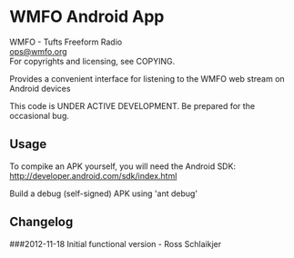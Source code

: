 WMFO Android App
=============

WMFO - Tufts Freeform Radio  
ops@wmfo.org  
For copyrights and licensing, see COPYING.  

Provides a convenient interface for listening to the WMFO web stream on
Android devices

This code is UNDER ACTIVE DEVELOPMENT. Be prepared for the occasional bug.

Usage
-----
To compike an APK yourself, you will need the Android SDK: http://developer.android.com/sdk/index.html

Build a debug (self-signed) APK using 'ant debug'

Changelog
---------
###2012-11-18
Initial functional version - Ross Schlaikjer
